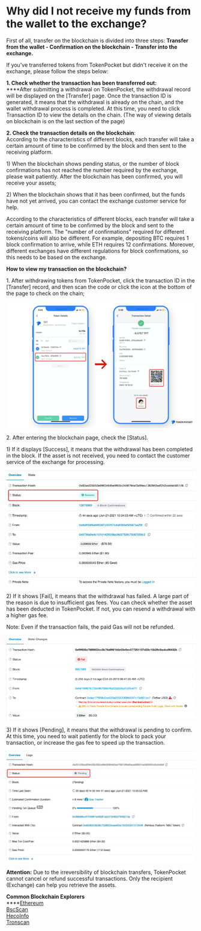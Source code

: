 # Why did I not receive my funds from the wallet to the exchange?

First of all, transfer on the blockchain is divided into three steps: **Transfer from the wallet - Confirmation on the blockchain - Transfer into the exchange.**&#x20;

If you've transferred tokens from TokenPocket but didn't receive it on the exchange, please follow the steps below:&#x20;

**1. Check whether the transaction has been transferred out:**\
****After submitting a withdrawal on TokenPocket, the withdrawal record will be displayed on the \[Transfer] page. Once the transaction ID is generated, it means that the withdrawal is already on the chain, and the wallet withdrawal process is completed. At this time, you need to click Transaction ID to view the details on the chain. (The way of viewing details on blockchain is on the last section of the page)&#x20;

**2. Check the transaction details on the blockchain**:\
According to the characteristics of different blocks, each transfer will take a certain amount of time to be confirmed by the block and then sent to the receiving platform.&#x20;

1\) When the blockchain shows pending status, or the number of block confirmations has not reached the number required by the exchange, please wait patiently. After the blockchain has been confirmed, you will receive your assets;&#x20;

2\) When the blockchain shows that it has been confirmed, but the funds have not yet arrived, you can contact the exchange customer service for help.&#x20;

According to the characteristics of different blocks, each transfer will take a certain amount of time to be confirmed by the block and sent to the receiving platform. The "number of confirmations" required for different tokens/coins will also be different. For example, depositing BTC requires 1 block confirmation to arrive, while ETH requires 12 confirmations. Moreover, different exchanges have different regulations for block confirmations, so this needs to be based on the exchange.&#x20;

**How to view my transaction on the blockchain?**&#x20;

1\. After withdrawing tokens from TokenPocket, click the transaction ID in the \[Transfer] record, and then scan the code or click the icon at the bottom of the page to check on the chain;&#x20;

![](../.gitbook/assets/zhuan-zhang-dao-jiao-yi-suo-.png)

2\. After entering the blockchain page, check the \[Status].

1\) If it displays \[Success], it means that the withdrawal has been completed in the block. If the asset is not received, you need to contact the customer service of the exchange for processing.

![](../.gitbook/assets/cheng-gong-lian-.jpg)

2\) If it shows \[Fail], it means that the withdrawal has failed. A large part of the reason is due to insufficient gas fees. You can check whether the asset has been deducted in TokenPocket. If not, you can resend a withdrawal with a higher gas fee.&#x20;

Note: Even if the transaction fails, the paid Gas will not be refunded.

![](../.gitbook/assets/fails.png)

3\) If it shows \[Pending], it means that the withdrawal is pending to confirm. At this time, you need to wait patiently for the block to pack your transaction, or increase the gas fee to speed up the transaction.

![](../.gitbook/assets/pending.jpg)

**Attention:** Due to the irreversibility of blockchain transfers, TokenPocket cannot cancel or refund successful transactions. Only the recipient (Exchange) can help you retrieve the assets.

**Common Blockchain Explorers**\
****[Ethereum](https://cn.etherscan.com)\
[BscScan](https://bscscan.com)\
[HecoInfo](https://hecoinfo.com)\
[Tronscan](https://tronscan.io/#/)

